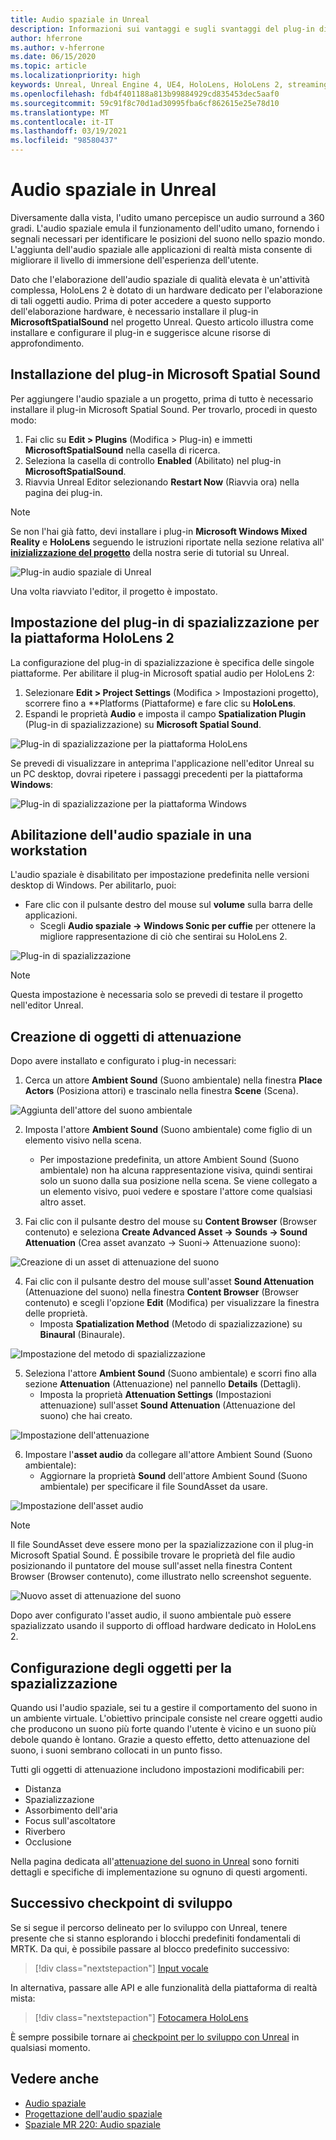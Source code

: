 ```yaml
---
title: Audio spaziale in Unreal
description: Informazioni sui vantaggi e sugli svantaggi del plug-in di audio spaziale per le applicazioni di realtà mista Unreal per i dispositivi HoloLens.
author: hferrone
ms.author: v-hferrone
ms.date: 06/15/2020
ms.topic: article
ms.localizationpriority: high
keywords: Unreal, Unreal Engine 4, UE4, HoloLens, HoloLens 2, streaming, comunicazione remota, realtà mista, sviluppo, guida introduttiva, funzionalità, nuovo progetto, emulatore, documentazione, guide, caratteristiche, ologrammi, sviluppo di giochi, visore VR realtà mista, visore VR di windows mixed reality, visore per realtà virtuale, audio spaziale
ms.openlocfilehash: fdb4f401188a813b99884929cd835453dec5aaf0
ms.sourcegitcommit: 59c91f8c70d1ad30995fba6cf862615e25e78d10
ms.translationtype: MT
ms.contentlocale: it-IT
ms.lasthandoff: 03/19/2021
ms.locfileid: "98580437"
---
```

# <a name="spatial-audio-in-unreal"></a>Audio spaziale in Unreal

Diversamente dalla vista, l'udito umano percepisce un audio surround a 360 gradi. L'audio spaziale emula il funzionamento dell'udito umano, fornendo i segnali necessari per identificare le posizioni del suono nello spazio mondo. L'aggiunta dell'audio spaziale alle applicazioni di realtà mista consente di migliorare il livello di immersione dell'esperienza dell'utente.  

Dato che l'elaborazione dell'audio spaziale di qualità elevata è un'attività complessa, HoloLens 2 è dotato di un hardware dedicato per l'elaborazione di tali oggetti audio.  Prima di poter accedere a questo supporto dell'elaborazione hardware, è necessario installare il plug-in **MicrosoftSpatialSound** nel progetto Unreal. Questo articolo illustra come installare e configurare il plug-in e suggerisce alcune risorse di approfondimento.

## <a name="installing-the-microsoft-spatial-sound-plugin"></a>Installazione del plug-in Microsoft Spatial Sound

Per aggiungere l'audio spaziale a un progetto, prima di tutto è necessario installare il plug-in Microsoft Spatial Sound. Per trovarlo, procedi in questo modo:

1. Fai clic su **Edit > Plugins** (Modifica > Plug-in) e immetti **MicrosoftSpatialSound** nella casella di ricerca.
2. Seleziona la casella di controllo **Enabled** (Abilitato) nel plug-in **MicrosoftSpatialSound**.
3. Riavvia Unreal Editor selezionando **Restart Now** (Riavvia ora) nella pagina dei plug-in.

> [!NOTE]
> Se non l'hai già fatto, devi installare i plug-in **Microsoft Windows Mixed Reality** e **HoloLens** seguendo le istruzioni riportate nella sezione relativa all' **[inizializzazione del progetto](tutorials/unreal-uxt-ch2.md)** della nostra serie di tutorial su Unreal.

![Plug-in audio spaziale di Unreal](images/unreal-spatial-audio-img-01.png)

Una volta riavviato l'editor, il progetto è impostato.

## <a name="setting-the-spatialization-plugin-for-hololens-2-platform"></a>Impostazione del plug-in di spazializzazione per la piattaforma HoloLens 2

La configurazione del plug-in di spazializzazione è specifica delle singole piattaforme.  Per abilitare il plug-in Microsoft spatial audio per HoloLens 2:
1. Selezionare **Edit > Project Settings** (Modifica > Impostazioni progetto), scorrere fino a **Platforms (Piattaforme) e fare clic su **HoloLens**.
2. Espandi le proprietà **Audio** e imposta il campo **Spatialization Plugin** (Plug-in di spazializzazione) su **Microsoft Spatial Sound**.

![Plug-in di spazializzazione per la piattaforma HoloLens](images/unreal-spatial-audio-img-02.png)

Se prevedi di visualizzare in anteprima l'applicazione nell'editor Unreal su un PC desktop, dovrai ripetere i passaggi precedenti per la piattaforma **Windows**:

![Plug-in di spazializzazione per la piattaforma Windows](images/unreal-spatial-audio-img-05.png)

## <a name="enabling-spatial-audio-on-your-workstation"></a>Abilitazione dell'audio spaziale in una workstation

L'audio spaziale è disabilitato per impostazione predefinita nelle versioni desktop di Windows. Per abilitarlo, puoi:
* Fare clic con il pulsante destro del mouse sul **volume** sulla barra delle applicazioni.
    + Scegli **Audio spaziale -> Windows Sonic per cuffie** per ottenere la migliore rappresentazione di ciò che sentirai su HoloLens 2.

![Plug-in di spazializzazione](images/unreal-spatial-audio-img-04.png)

> [!NOTE]
>Questa impostazione è necessaria solo se prevedi di testare il progetto nell'editor Unreal.

## <a name="creating-attenuation-objects"></a>Creazione di oggetti di attenuazione

Dopo avere installato e configurato i plug-in necessari:
1. Cerca un attore **Ambient Sound** (Suono ambientale) nella finestra **Place Actors** (Posiziona attori) e trascinalo nella finestra **Scene** (Scena).

![Aggiunta dell'attore del suono ambientale](images/unreal-spatial-audio-img-07.png)

2. Imposta l'attore **Ambient Sound** (Suono ambientale) come figlio di un elemento visivo nella scena.
    * Per impostazione predefinita, un attore Ambient Sound (Suono ambientale) non ha alcuna rappresentazione visiva, quindi sentirai solo un suono dalla sua posizione nella scena. Se viene collegato a un elemento visivo, puoi vedere e spostare l'attore come qualsiasi altro asset.

3.  Fai clic con il pulsante destro del mouse su **Content Browser** (Browser contenuto) e seleziona **Create Advanced Asset -> Sounds -> Sound Attenuation** (Crea asset avanzato -> Suoni-> Attenuazione suono):

![Creazione di un asset di attenuazione del suono](images/unreal-spatial-audio-img-06.png)

4. Fai clic con il pulsante destro del mouse sull'asset **Sound Attenuation** (Attenuazione del suono) nella finestra **Content Browser** (Browser contenuto) e scegli l'opzione **Edit** (Modifica) per visualizzare la finestra delle proprietà.
    * Imposta **Spatialization Method** (Metodo di spazializzazione) su **Binaural** (Binaurale).

![Impostazione del metodo di spazializzazione](images/unreal-spatial-audio-img-03.png)

5. Seleziona l'attore **Ambient Sound** (Suono ambientale) e scorri fino alla sezione **Attenuation** (Attenuazione) nel pannello **Details** (Dettagli).
    * Imposta la proprietà **Attenuation Settings** (Impostazioni attenuazione) sull'asset **Sound Attenuation** (Attenuazione del suono) che hai creato.

![Impostazione dell'attenuazione](images/unreal-spatial-audio-img-08.png)

6. Impostare l'**asset audio** da collegare all'attore Ambient Sound (Suono ambientale):
    * Aggiornare la proprietà **Sound** dell'attore Ambient Sound (Suono ambientale) per specificare il file SoundAsset da usare.

![Impostazione dell'asset audio](images/unreal-spatial-audio-img-09.png)

> [!NOTE]
> Il file SoundAsset deve essere mono per la spazializzazione con il plug-in Microsoft Spatial Sound. È possibile trovare le proprietà del file audio posizionando il puntatore del mouse sull'asset nella finestra Content Browser (Browser contenuto), come illustrato nello screenshot seguente.

![Nuovo asset di attenuazione del suono](images/unreal-spatial-audio-img-10.png)

Dopo aver configurato l'asset audio, il suono ambientale può essere spazializzato usando il supporto di offload hardware dedicato in HoloLens 2.

## <a name="configuring-objects-for-spatialization"></a>Configurazione degli oggetti per la spazializzazione

Quando usi l'audio spaziale, sei tu a gestire il comportamento del suono in un ambiente virtuale. L'obiettivo principale consiste nel creare oggetti audio che producono un suono più forte quando l'utente è vicino e un suono più debole quando è lontano. Grazie a questo effetto, detto attenuazione del suono, i suoni sembrano collocati in un punto fisso.

Tutti gli oggetti di attenuazione includono impostazioni modificabili per:
* Distanza
* Spazializzazione
* Assorbimento dell'aria
* Focus sull'ascoltatore
* Riverbero
* Occlusione

Nella pagina dedicata all'[attenuazione del suono in Unreal](https://docs.unrealengine.com/Engine/Audio/DistanceModelAttenuation/index.html) sono forniti dettagli e specifiche di implementazione su ognuno di questi argomenti.

## <a name="next-development-checkpoint"></a>Successivo checkpoint di sviluppo

Se si segue il percorso delineato per lo sviluppo con Unreal, tenere presente che si stanno esplorando i blocchi predefiniti fondamentali di MRTK. Da qui, è possibile passare al blocco predefinito successivo:

> [!div class="nextstepaction"]
> [Input vocale](unreal-voice-input.md)

In alternativa, passare alle API e alle funzionalità della piattaforma di realtà mista:

> [!div class="nextstepaction"]
> [Fotocamera HoloLens](unreal-hololens-camera.md)

È sempre possibile tornare ai [checkpoint per lo sviluppo con Unreal](unreal-development-overview.md#2-core-building-blocks) in qualsiasi momento.


## <a name="see-also"></a>Vedere anche
* [Audio spaziale](/windows/mixed-reality/spatial-sound)
* [Progettazione dell'audio spaziale](/windows/mixed-reality/spatial-sound-design)
* [Spaziale MR 220: Audio spaziale](/windows/mixed-reality/holograms-220)